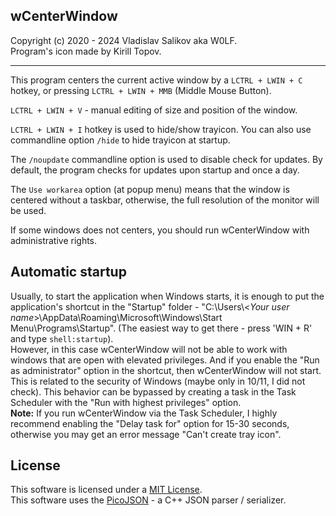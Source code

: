 ## wCenterWindow

Copyright (c) 2020 - 2024 Vladislav Salikov aka W0LF.<br>
Program's icon made by Kirill Topov.

---

This program centers the current active window by a `LCTRL + LWIN + C` hotkey, or pressing `LCTRL + LWIN + MMB` (Middle Mouse Button).

`LCTRL + LWIN + V` - manual editing of size and position of the window.

`LCTRL + LWIN + I` hotkey is used to hide/show trayicon.
You can also use commandline option `/hide` to hide trayicon at startup.

The `/noupdate` commandline option is used to disable check for updates. By default, the program checks for updates upon startup and once a day.

The `Use workarea` option (at popup menu) means that the window is centered without a taskbar, otherwise, the full resolution of the monitor will be used.

If some windows does not centers, you should run wCenterWindow with administrative rights.

## Automatic startup

Usually, to start the application when Windows starts, it is enough to put the application's shortcut in the "Startup" folder - 
"C:\Users\\<*Your user name*>\AppData\Roaming\Microsoft\Windows\Start Menu\Programs\Startup". 
(The easiest way to get there - press 'WIN + R' and type `shell:startup`).<br>
However, in this case wCenterWindow will not be able to work with windows that are open with elevated privileges.
And if you enable the "Run as administrator" option in the shortcut, then wCenterWindow will not start. This is related to the security of Windows (maybe only in 10/11, I did not check).
This behavior can be bypassed by creating a task in the Task Scheduler with the "Run with highest privileges" option.<br>
**Note:** If you run wCenterWindow via the Task Scheduler, I highly recommend enabling the "Delay task for" option for 15-30 seconds, otherwise you may get an error message "Can't create tray icon".

## License

This software is licensed under a [MIT License](https://mit-license.org).<br>
This software uses the [PicoJSON](https://github.com/kazuho/picojson) - a C++ JSON parser / serializer.

